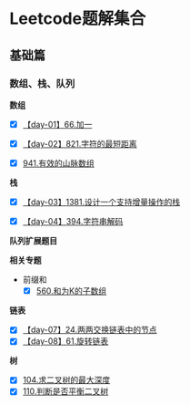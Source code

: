 # Leetcode题解集合

## 基础篇

### 数组、栈、队列

**数组**

- [x] [【day-01】66.加一](./basic/array_stack/day1-66.加一.md)
- [x] [【day-02】821.字符的最短距离](basic\array_stack\day2-821.字符的最短距离.md)
- [x] [941.有效的山脉数组](basic\array_stack\941.有效的山脉数组.md)


**栈**
- [x] [【day-03】1381.设计一个支持增量操作的栈](basic\array_stack\day3-1381.设计一个支持增量操作的栈.md)
- [x] [【day-04】394.字符串解码](basic\array_stack\day4-394字符串解码.md)


**队列扩展题目**


**相关专题**

- 前缀和
  - [x] [560.和为K的子数组](basic\array_stack\560.和为k的子数组.md)

**链表**

- [x] [【day-07】24.两两交换链表中的节点](basic\linked_list\day7-24.两两交换链表中的节点.md)
- [x] [【day-08】61.旋转链表](basic\linked_list\day8-61.旋转链表.md)

**树**

- [x] [104.求二叉树的最大深度](basic\tree\104-求二叉树的最大深度.md)
- [x] [110.判断是否平衡二叉树](basic\tree\110-平衡二叉树.md)